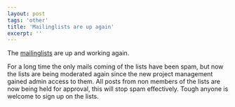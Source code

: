 ```yaml
---
layout: post
tags: 'other'
title: 'Mailinglists are up again'
excerpt: ''
---
```


The [mailinglists](/index.html#maillists) are up and working again.

For a long time the only mails coming of the lists have been spam, but
now the lists are being moderated again since the new project management
gained admin access to them. All posts from non members of the lists are
now being held for approval, this will stop spam effectively. Tough
anyone is welcome to sign up on the lists.
